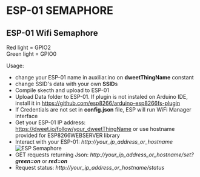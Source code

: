 # ESP-01 SEMAPHORE

## ESP-01 Wifi Semaphore

Red light = GPIO2  
Green light = GPIO0  

Usage:  
* change your ESP-01 name in auxiliar.ino on **dweetThingName** constant  
* change SSID's data with your own **SSID**s  
* Compile skecth and upload to ESP-01
* Upload Data folder to ESP-01. If plugin is not instaled on Arduino IDE, install it in https://github.com/esp8266/arduino-esp8266fs-plugin
* If Credentials are not set in **config.json** file, ESP will run WiFi Manager interface
* Get your ESP-01 IP address: https://dweet.io/follow/your_dweetThingName or use hostname provided for ESP8266WEBSERVER library
* Interact with your ESP-01: *http://your_ip_address_or_hostname*   
![ESP Semaphore](https://image.ibb.co/bPsQfn/espsemaphore.png "ESP Semaphore")
* GET requests returning Json: *http://your_ip_address_or_hostname/set?**green=on*** or **_red=on_**  
* Request status: *http://your_ip_address_or_hostname/status*